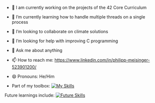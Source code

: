 
- :book: I am currently working on the projects of the 42 Core Curriculum

- 🌱 I’m currently learning how to handle multiple threads on a single process

- 👯 I’m looking to collaborate on climate solutions

- 🤔 I’m looking for help with improving C programming

- 💬 Ask me about anything

- 📫 How to reach me: https://www.linkedin.com/in/philipp-meisinger-523901200/

- 😄 Pronouns: He/Him

- Part of my toolbox:
[![My Skills](https://skillicons.dev/icons?i=c,bash)](https://skillicons.dev)

Future learnings include:
[![Future Skills](https://skillicons.dev/icons?i=cpp,python)](https://skillicons.dev)
